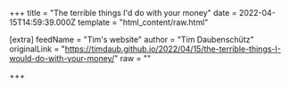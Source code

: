 
+++
title = "The terrible things I'd do with your money"
date = 2022-04-15T14:59:39.000Z
template = "html_content/raw.html"

[extra]
feedName = "Tim's website"
author = "Tim Daubenschütz"
originalLink = "https://timdaub.github.io/2022/04/15/the-terrible-things-I-would-do-with-your-money/"
raw = ""

+++

